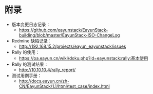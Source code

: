 # 附录

* 版本变更日志记录： 
  * https://github.com/eayunstack/EayunStack-building/blob/master/EayunStack-ISO-ChangeLog
* Redmine 缺陷记录：
  * http://192.168.15.2/projects/eayun_eayunstack/issues
* Rally 的使用：
  * https://oa.eayun.cn/wiki/doku.php?id=eayunstack:rally:基本使用
* Rally 的测试结果：
  * http://10.10.10.4/rally_report/
* 测试用例手册：
  * http://docs.eayun.cn/zh-CN/EayunStack/1.1/html/test_case/index.html
